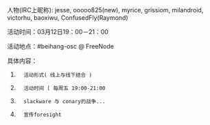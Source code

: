 人物(IRC上昵称): jesse, ooooo825(new), myrice, grissiom, milandroid, victorhu, baoxiwu, ConfusedFly(Raymond)

活动时间：03月12日19：00－21：00

活动地点：#beihang-osc @ FreeNode

具体内容：

1.       活动形式( 线上与线下结合 )

2.       活动时间 ( 每周五 19:00-21:00

3.       slackware 与 conary的战争...

4.       宣传foresight